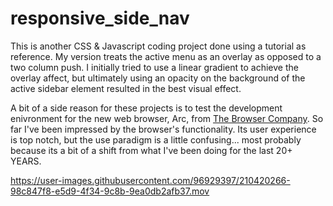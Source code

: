 # responsive_side_nav

This is another CSS & Javascript coding project done using a tutorial as reference. My version treats the active menu as an overlay as opposed to a two column push. I initially tried to use a linear gradient to achieve the overlay affect, but ultimately using an opacity on the background of the active sidebar element resulted in the best visual effect.

A bit of a side reason for these projects is to test the development enivronment for the new web browser, Arc, from [The Browser Company](https://thebrowser.company). So far I've been impressed by the browser's functionality. Its user experience is top notch, but the use paradigm is a little confusing... most probably because its a bit of a shift from what I've been doing for the last 20+ YEARS.


https://user-images.githubusercontent.com/96929397/210420266-98c847f8-e5d9-4f34-9c8b-9ea0db2afb37.mov

